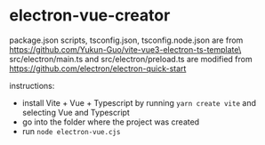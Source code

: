 # electron-vue-creator

package.json scripts, tsconfig.json, tsconfig.node.json are from https://github.com/Yukun-Guo/vite-vue3-electron-ts-template\
src/electron/main.ts and src/electron/preload.ts are modified from https://github.com/electron/electron-quick-start

instructions:
- install Vite + Vue + Typescript by running `yarn create vite` and selecting Vue and Typescript
- go into the folder where the project was created
- run `node electron-vue.cjs`